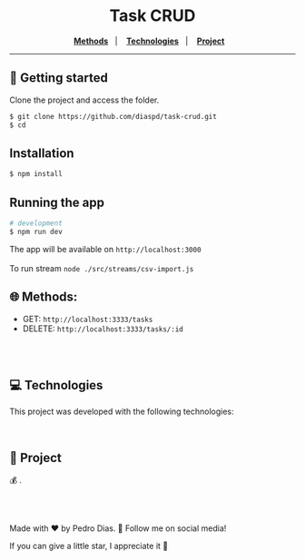 <h1 align="center">
  Task CRUD
</h1>

<p align="center">
   <a href="#-Methods"><b>Methods</b></a>&nbsp;&nbsp;&nbsp;|&nbsp;&nbsp;&nbsp;
  <a href="#-Technologies"><b>Technologies</b></a>&nbsp;&nbsp;&nbsp;|&nbsp;&nbsp;&nbsp;
  <a href="#-Project"><b>Project</b></a>&nbsp;&nbsp;&nbsp;
</p>

---

## 🚀 Getting started

Clone the project and access the folder.

```bash
$ git clone https://github.com/diaspd/task-crud.git
$ cd 
```

## Installation

```bash
$ npm install
```

## Running the app

```bash
# development
$ npm run dev
```

The app will be available on `http://localhost:3000` <br></br>
To run stream `node ./src/streams/csv-import.js`

## 🌐 Methods:
- GET: `http://localhost:3333/tasks` </br>
- DELETE: `http://localhost:3333/tasks/:id` </br>


<br></br>

## 💻 Technologies

This project was developed with the following technologies:
<b>
</b>

</br>

## 📄 Project
💰 .

<br></br>

Made with ♥ by Pedro Dias. 👋 Follow me on social media! </br>

If you can give a little star, I appreciate it 🤩
